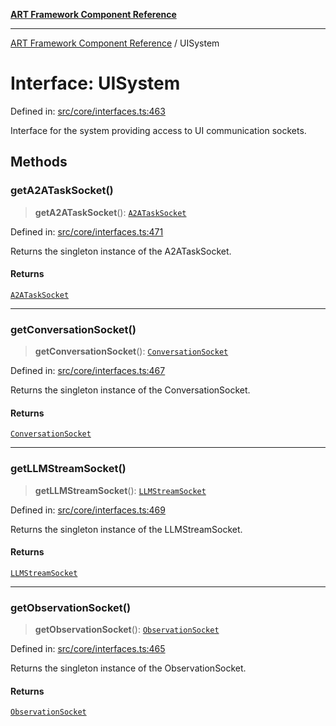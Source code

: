 [**ART Framework Component Reference**](../README.md)

***

[ART Framework Component Reference](../README.md) / UISystem

# Interface: UISystem

Defined in: [src/core/interfaces.ts:463](https://github.com/hashangit/ART/blob/e4c184bd9ffa5ef078ee6a88704f24584b173411/src/core/interfaces.ts#L463)

Interface for the system providing access to UI communication sockets.

## Methods

### getA2ATaskSocket()

> **getA2ATaskSocket**(): [`A2ATaskSocket`](../classes/A2ATaskSocket.md)

Defined in: [src/core/interfaces.ts:471](https://github.com/hashangit/ART/blob/e4c184bd9ffa5ef078ee6a88704f24584b173411/src/core/interfaces.ts#L471)

Returns the singleton instance of the A2ATaskSocket.

#### Returns

[`A2ATaskSocket`](../classes/A2ATaskSocket.md)

***

### getConversationSocket()

> **getConversationSocket**(): [`ConversationSocket`](../classes/ConversationSocket.md)

Defined in: [src/core/interfaces.ts:467](https://github.com/hashangit/ART/blob/e4c184bd9ffa5ef078ee6a88704f24584b173411/src/core/interfaces.ts#L467)

Returns the singleton instance of the ConversationSocket.

#### Returns

[`ConversationSocket`](../classes/ConversationSocket.md)

***

### getLLMStreamSocket()

> **getLLMStreamSocket**(): [`LLMStreamSocket`](../classes/LLMStreamSocket.md)

Defined in: [src/core/interfaces.ts:469](https://github.com/hashangit/ART/blob/e4c184bd9ffa5ef078ee6a88704f24584b173411/src/core/interfaces.ts#L469)

Returns the singleton instance of the LLMStreamSocket.

#### Returns

[`LLMStreamSocket`](../classes/LLMStreamSocket.md)

***

### getObservationSocket()

> **getObservationSocket**(): [`ObservationSocket`](../classes/ObservationSocket.md)

Defined in: [src/core/interfaces.ts:465](https://github.com/hashangit/ART/blob/e4c184bd9ffa5ef078ee6a88704f24584b173411/src/core/interfaces.ts#L465)

Returns the singleton instance of the ObservationSocket.

#### Returns

[`ObservationSocket`](../classes/ObservationSocket.md)
